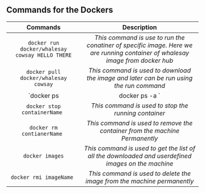 ## Commands for the Dockers

| Commands          | Description      |
| :-----------------:|:-----------------:|
| `docker run docker/whalesay cowsay HELLO THERE`| *This command is use to run the conatiner of specific image. Here we are running container of whalesay image from docker hub* |
| `docker pull docker/whalesay cowsay` | *This command is used to download the image and later can be run using the run command* |
| `docker ps | docker ps -a ` | *This command is used to get the info of current container(**without -a**) and (**with -a**) for all the container present on machine* |
| `docker stop containerName ` | *This command is used to stop the running container* |
| `docker rm contianerName ` | *This command is used to remove the container from the machine Permanently* |
| `docker images` | *This command is used to get the list of all the downloaded and userdefined images on the machine* |
| `docker rmi imageName ` | *This command is used to delete the image from the machine permanently* |~